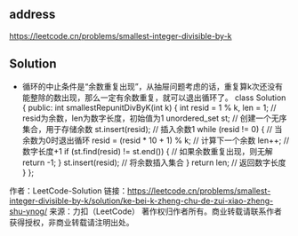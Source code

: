 ## address
https://leetcode.cn/problems/smallest-integer-divisible-by-k
## Solution
- 循环的中止条件是“余数重复出现”，从抽屉问题考虑的话，重复算k次还没有能整除的数出现，那么一定有余数重复，就可以退出循环了。
class Solution {
public:
    int smallestRepunitDivByK(int k) {
        int resid = 1 % k, len = 1; // resid为余数，len为数字长度，初始值为1
        unordered_set<int> st; // 创建一个无序集合，用于存储余数
        st.insert(resid); // 插入余数1
        while (resid != 0) { // 当余数为0时退出循环
            resid = (resid * 10 + 1) % k; // 计算下一个余数
            len++; // 数字长度+1
            if (st.find(resid) != st.end()) { // 如果余数重复出现，则无解
                return -1;
            }
            st.insert(resid); // 将余数插入集合
        }
        return len; // 返回数字长度
    }
};

作者：LeetCode-Solution
链接：https://leetcode.cn/problems/smallest-integer-divisible-by-k/solution/ke-bei-k-zheng-chu-de-zui-xiao-zheng-shu-ynog/
来源：力扣（LeetCode）
著作权归作者所有。商业转载请联系作者获得授权，非商业转载请注明出处。